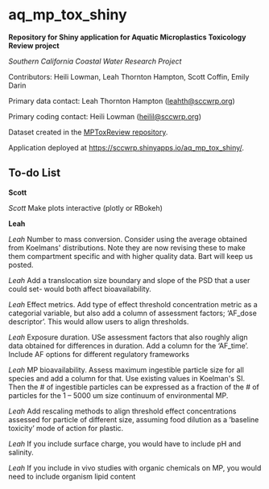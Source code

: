# aq_mp_tox_shiny

**Repository for Shiny application for Aquatic Microplastics Toxicology Review project**

*Southern California Coastal Water Research Project*

Contributors: Heili Lowman, Leah Thornton Hampton, Scott Coffin, Emily Darin

Primary data contact: Leah Thornton Hampton (leahth@sccwrp.org)

Primary coding contact: Heili Lowman (heilil@sccwrp.org)

Dataset created in the [MPToxReview repository](https://github.com/ScottCoffin/MPToxReview). 

Application deployed at https://sccwrp.shinyapps.io/aq_mp_tox_shiny/.



## To-do List

**Scott**

*Scott* Make plots interactive (plotly or RBokeh)

**Leah**

*Leah* Number to mass conversion. Consider using the average obtained from Koelmans' distributions. Note they are now revising these to make them compartment specific and with higher quality data. Bart will keep us posted.

*Leah* Add a translocation size boundary and slope of the PSD that a user could set- would both affect bioavailability.

*Leah* Effect metrics. Add type of effect threshold concentration metric as a categorial variable, but also add a column of assessment factors; ‘AF_dose descriptor’. This would allow users to align thresholds.

*Leah* Exposure duration. USe assessment factors that also roughly align data obtained for differences in duration. Add a column for the ‘AF_time’. Include AF options for different regulatory frameworks

*Leah* MP bioavailability. Assess maximum ingestible particle size for all species and add a column for that. Use existing values in Koelman's SI. Then the # of ingestible particles can be expressed as a fraction of the # of particles for the 1 – 5000 um size continuum of environmental MP.

*Leah* Add rescaling methods to align threshold effect concentrations assessed for particle of different size, assuming food dilution as a ‘baseline toxicity’ mode of action for plastic.

*Leah* If you include surface charge, you would have to include pH and salinity.

*Leah* If you include in vivo studies with organic chemicals on MP, you would need to include organism lipid content

